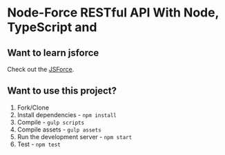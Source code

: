 # Node-Force RESTful API With Node, TypeScript and 

## Want to learn jsforce 

Check out the [JSForce](https://jsforce.github.io/).

## Want to use this project?

1. Fork/Clone
1. Install dependencies - `npm install`
1. Compile - `gulp scripts`
1. Compile assets - `gulp assets`
1. Run the development server - `npm start`
1. Test - `npm test`
